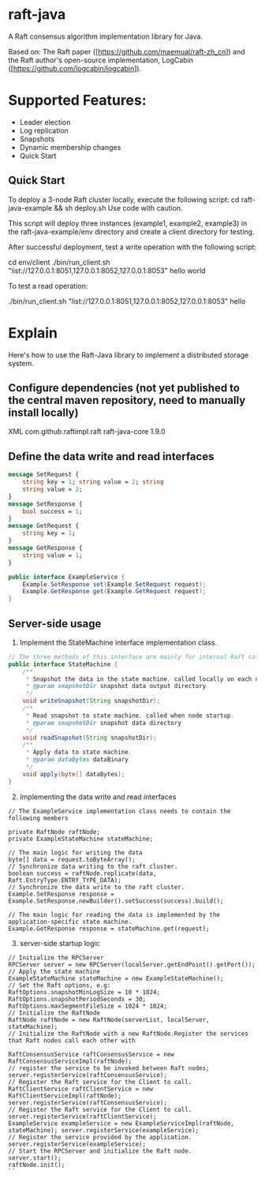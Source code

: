 # raft-java
A Raft consensus algorithm implementation library for Java.

Based on: The Raft paper ([https://github.com/maemual/raft-zh_cn]) and the Raft author's open-source implementation, LogCabin ([https://github.com/logcabin/logcabin]).

# Supported Features:
* Leader election
* Log replication
* Snapshots
* Dynamic membership changes
* Quick Start

## Quick Start
To deploy a 3-node Raft cluster locally, execute the following script:
cd raft-java-example && sh deploy.sh
Use code with caution.

This script will deploy three instances (example1, example2, example3) in the raft-java-example/env directory and create a client directory for testing.

After successful deployment, test a write operation with the following script:

cd env/client
./bin/run_client.sh "list://127.0.0.1:8051,127.0.0.1:8052,127.0.0.1:8053" hello world

To test a read operation:

./bin/run_client.sh "list://127.0.0.1:8051,127.0.0.1:8052,127.0.0.1:8053" hello

# Explain
Here's how to use the Raft-Java library to implement a distributed storage system.

## Configure dependencies (not yet published to the central maven repository, need to manually install locally)
XML
<dependency>
    <groupId>com.github.raftimpl.raft</groupId>
    <artifactId>raft-java-core</artifactId>
    <version>1.9.0</version>
</dependency>   


## Define the data write and read interfaces
```protobuf
message SetRequest {
    string key = 1; string value = 2; string
    string value = 2; 
}
message SetResponse {
    bool success = 1; 
}
message GetRequest {
    string key = 1; 
}
message GetResponse {
    string value = 1; 
}
```
```java
public interface ExampleService {
    Example.SetResponse set(Example.SetRequest request);
    Example.GetResponse get(Example.GetRequest request);
}
```

## Server-side usage
1. Implement the StateMachine interface implementation class.
```java
// The three methods of this interface are mainly for internal Raft calls.
public interface StateMachine {
    /**
     * Snapshot the data in the state machine, called locally on each node at regular intervals.
     * @param snapshotDir snapshot data output directory
     */
    void writeSnapshot(String snapshotDir);
    /**
     * Read snapshot to state machine, called when node startup.
     * @param snapshotDir snapshot data directory
     */
    void readSnapshot(String snapshotDir);
    /**
     * Apply data to state machine.
     * @param dataBytes dataBinary
     */
    void apply(byte[] dataBytes);
}
```

2. Implementing the data write and read interfaces
```
// The ExampleService implementation class needs to contain the following members

private RaftNode raftNode; 
private ExampleStateMachine stateMachine; 
```
``` 
// The main logic for writing the data
byte[] data = request.toByteArray(); 
// Synchronize data writing to the raft cluster.
boolean success = raftNode.replicate(data, Raft.EntryType.ENTRY_TYPE_DATA); 
// Synchronize the data write to the raft cluster.
Example.SetResponse response = Example.SetResponse.newBuilder().setSuccess(success).build();
```
```
// The main logic for reading the data is implemented by the application-specific state machine.
Example.GetResponse response = stateMachine.get(request);
```

3. server-side startup logic
```
// Initialize the RPCServer
RPCServer server = new RPCServer(localServer.getEndPoint().getPort()); 
// Apply the state machine
ExampleStateMachine stateMachine = new ExampleStateMachine(); 
// Set the Raft options, e.g:
RaftOptions.snapshotMinLogSize = 10 * 1024;
RaftOptions.snapshotPeriodSeconds = 30;
RaftOptions.maxSegmentFileSize = 1024 * 1024;
// Initialize the RaftNode
RaftNode raftNode = new RaftNode(serverList, localServer, stateMachine); 
// Initialize the RaftNode with a new RaftNode.Register the services that Raft nodes call each other with

RaftConsensusService raftConsensusService = new RaftConsensusServiceImpl(raftNode); 
// register the service to be invoked between Raft nodes; 
server.registerService(raftConsensusService); 
// Register the Raft service for the Client to call.
RaftClientService raftClientService = new RaftClientServiceImpl(raftNode); server.registerService(raftConsensusService); 
// Register the Raft service for the Client to call.
server.registerService(raftClientService); 
ExampleService exampleService = new ExampleServiceImpl(raftNode, stateMachine); server.registerService(exampleService); 
// Register the service provided by the application.
server.registerService(exampleService); 
// Start the RPCServer and initialize the Raft node.
server.start();
raftNode.init();
``
